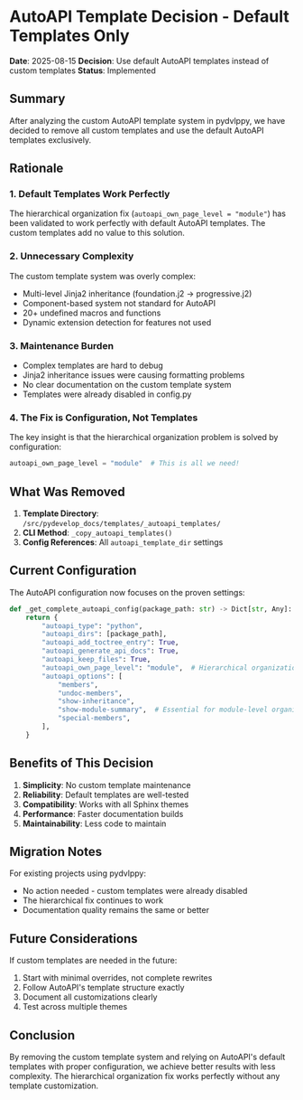# AutoAPI Template Decision - Default Templates Only

**Date**: 2025-08-15
**Decision**: Use default AutoAPI templates instead of custom templates
**Status**: Implemented

## Summary

After analyzing the custom AutoAPI template system in pydvlppy, we have decided to remove all custom templates and use the default AutoAPI templates exclusively.

## Rationale

### 1. Default Templates Work Perfectly

The hierarchical organization fix (`autoapi_own_page_level = "module"`) has been validated to work perfectly with default AutoAPI templates. The custom templates add no value to this solution.

### 2. Unnecessary Complexity

The custom template system was overly complex:

- Multi-level Jinja2 inheritance (foundation.j2 → progressive.j2)
- Component-based system not standard for AutoAPI
- 20+ undefined macros and functions
- Dynamic extension detection for features not used

### 3. Maintenance Burden

- Complex templates are hard to debug
- Jinja2 inheritance issues were causing formatting problems
- No clear documentation on the custom template system
- Templates were already disabled in config.py

### 4. The Fix is Configuration, Not Templates

The key insight is that the hierarchical organization problem is solved by configuration:

```python
autoapi_own_page_level = "module"  # This is all we need!
```

## What Was Removed

1. **Template Directory**: `/src/pydevelop_docs/templates/_autoapi_templates/`
2. **CLI Method**: `_copy_autoapi_templates()`
3. **Config References**: All `autoapi_template_dir` settings

## Current Configuration

The AutoAPI configuration now focuses on the proven settings:

```python
def _get_complete_autoapi_config(package_path: str) -> Dict[str, Any]:
    return {
        "autoapi_type": "python",
        "autoapi_dirs": [package_path],
        "autoapi_add_toctree_entry": True,
        "autoapi_generate_api_docs": True,
        "autoapi_keep_files": True,
        "autoapi_own_page_level": "module",  # Hierarchical organization
        "autoapi_options": [
            "members",
            "undoc-members",
            "show-inheritance",
            "show-module-summary",  # Essential for module-level organization
            "special-members",
        ],
    }
```

## Benefits of This Decision

1. **Simplicity**: No custom template maintenance
2. **Reliability**: Default templates are well-tested
3. **Compatibility**: Works with all Sphinx themes
4. **Performance**: Faster documentation builds
5. **Maintainability**: Less code to maintain

## Migration Notes

For existing projects using pydvlppy:

- No action needed - custom templates were already disabled
- The hierarchical fix continues to work
- Documentation quality remains the same or better

## Future Considerations

If custom templates are needed in the future:

1. Start with minimal overrides, not complete rewrites
2. Follow AutoAPI's template structure exactly
3. Document all customizations clearly
4. Test across multiple themes

## Conclusion

By removing the custom template system and relying on AutoAPI's default templates with proper configuration, we achieve better results with less complexity. The hierarchical organization fix works perfectly without any template customization.
